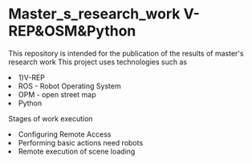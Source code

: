 # Master_s_research_work V-REP&OSM&Python
This repository is intended for the publication of the results of master's research work
This project uses technologies such as
<li>1)V-REP
<li>ROS - Robot Operating System
<li>OPM - open street map
<li>Python 
  
Stages of work execution
<li>Configuring Remote Access
<li>Performing basic actions need robots
<li>Remote execution of scene loading
  
  

